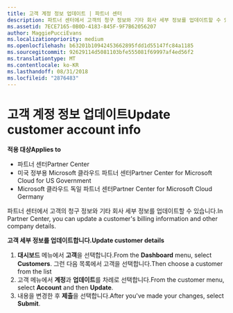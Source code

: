 ```yaml
---
title: 고객 계정 정보 업데이트 | 파트너 센터
description: 파트너 센터에서 고객의 청구 정보와 기타 회사 세부 정보를 업데이트할 수 있습니다.
ms.assetid: 7ECE7165-0B0D-4183-845F-9F7B62056207
author: MaggiePucciEvans
ms.localizationpriority: medium
ms.openlocfilehash: b63201b10942453662895fdd1d55147fc84a1185
ms.sourcegitcommit: 92629114d5081103bfe555081f69997af4ed56f2
ms.translationtype: MT
ms.contentlocale: ko-KR
ms.lasthandoff: 08/31/2018
ms.locfileid: "2876483"
---
```

# <a name="update-customer-account-info"></a><span data-ttu-id="3f2fd-103">고객 계정 정보 업데이트</span><span class="sxs-lookup"><span data-stu-id="3f2fd-103">Update customer account info</span></span>

**<span data-ttu-id="3f2fd-104">적용 대상</span><span class="sxs-lookup"><span data-stu-id="3f2fd-104">Applies to</span></span>**

-  <span data-ttu-id="3f2fd-105">파트너 센터</span><span class="sxs-lookup"><span data-stu-id="3f2fd-105">Partner Center</span></span>
-  <span data-ttu-id="3f2fd-106">미국 정부용 Microsoft 클라우드 파트너 센터</span><span class="sxs-lookup"><span data-stu-id="3f2fd-106">Partner Center for Microsoft Cloud for US Government</span></span>
-  <span data-ttu-id="3f2fd-107">Microsoft 클라우드 독일 파트너 센터</span><span class="sxs-lookup"><span data-stu-id="3f2fd-107">Partner Center for Microsoft Cloud Germany</span></span>

<span data-ttu-id="3f2fd-108">파트너 센터에서 고객의 청구 정보와 기타 회사 세부 정보를 업데이트할 수 있습니다.</span><span class="sxs-lookup"><span data-stu-id="3f2fd-108">In Partner Center, you can update a customer's billing information and other company details.</span></span>

**<span data-ttu-id="3f2fd-109">고객 세부 정보를 업데이트합니다.</span><span class="sxs-lookup"><span data-stu-id="3f2fd-109">Update customer details</span></span>**

1.  <span data-ttu-id="3f2fd-110">**대시보드** 메뉴에서 **고객**을 선택합니다.</span><span class="sxs-lookup"><span data-stu-id="3f2fd-110">From the **Dashboard** menu, select **Customers**.</span></span> <span data-ttu-id="3f2fd-111">그런 다음 목록에서 고객을 선택합니다.</span><span class="sxs-lookup"><span data-stu-id="3f2fd-111">Then choose a customer from the list</span></span>
2.  <span data-ttu-id="3f2fd-112">고객 메뉴에서 **계정**과 **업데이트**를 차례로 선택합니다.</span><span class="sxs-lookup"><span data-stu-id="3f2fd-112">From the customer menu, select **Account** and then **Update**.</span></span>
3.  <span data-ttu-id="3f2fd-113">내용을 변경한 후 **제출**을 선택합니다.</span><span class="sxs-lookup"><span data-stu-id="3f2fd-113">After you've made your changes, select **Submit**.</span></span>

 

 



